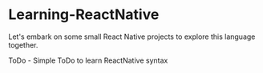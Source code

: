 # Learning-ReactNative

Let's embark on some small React Native projects to explore this language together.
 
ToDo - Simple ToDo to learn ReactNative syntax
